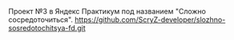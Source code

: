 Проект №3 в Яндекс Практикум под названием "Сложно сосредоточиться". https://github.com/ScryZ-developer/slozhno-sosredotochitsya-fd.git